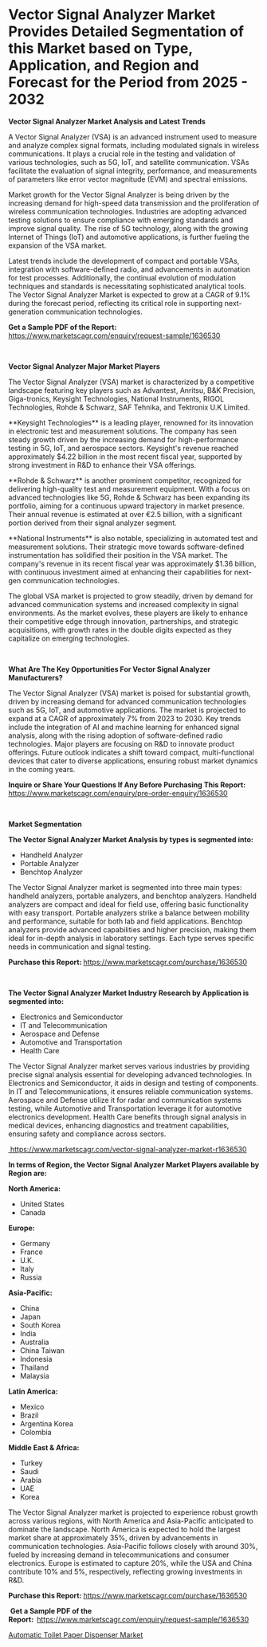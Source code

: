 <p><h1>Vector Signal Analyzer Market Provides Detailed Segmentation of this Market based on Type, Application, and Region and Forecast for the Period from 2025 - 2032</h1></p><p><strong>Vector Signal Analyzer Market Analysis and Latest Trends</strong></p>
<p><p>A Vector Signal Analyzer (VSA) is an advanced instrument used to measure and analyze complex signal formats, including modulated signals in wireless communications. It plays a crucial role in the testing and validation of various technologies, such as 5G, IoT, and satellite communication. VSAs facilitate the evaluation of signal integrity, performance, and measurements of parameters like error vector magnitude (EVM) and spectral emissions.</p><p>Market growth for the Vector Signal Analyzer is being driven by the increasing demand for high-speed data transmission and the proliferation of wireless communication technologies. Industries are adopting advanced testing solutions to ensure compliance with emerging standards and improve signal quality. The rise of 5G technology, along with the growing Internet of Things (IoT) and automotive applications, is further fueling the expansion of the VSA market.</p><p>Latest trends include the development of compact and portable VSAs, integration with software-defined radio, and advancements in automation for test processes. Additionally, the continual evolution of modulation techniques and standards is necessitating sophisticated analytical tools. The Vector Signal Analyzer Market is expected to grow at a CAGR of 9.1% during the forecast period, reflecting its critical role in supporting next-generation communication technologies.</p></p>
<p><strong>Get a Sample PDF of the Report:&nbsp;</strong> <a href="https://www.marketscagr.com/enquiry/request-sample/1636530?utm_campaign=2138&utm_medium=2&utm_source=Github&utm_content=ia&utm_term=16022025&utm_id=vector-signal-analyzer">https://www.marketscagr.com/enquiry/request-sample/1636530</a></p>
<p>&nbsp;</p>
<p><strong>Vector Signal Analyzer Major Market Players</strong></p>
<p><p>The Vector Signal Analyzer (VSA) market is characterized by a competitive landscape featuring key players such as Advantest, Anritsu, B&K Precision, Giga-tronics, Keysight Technologies, National Instruments, RIGOL Technologies, Rohde & Schwarz, SAF Tehnika, and Tektronix U.K Limited. </p><p>**Keysight Technologies** is a leading player, renowned for its innovation in electronic test and measurement solutions. The company has seen steady growth driven by the increasing demand for high-performance testing in 5G, IoT, and aerospace sectors. Keysight's revenue reached approximately $4.22 billion in the most recent fiscal year, supported by strong investment in R&D to enhance their VSA offerings.</p><p>**Rohde & Schwarz** is another prominent competitor, recognized for delivering high-quality test and measurement equipment. With a focus on advanced technologies like 5G, Rohde & Schwarz has been expanding its portfolio, aiming for a continuous upward trajectory in market presence. Their annual revenue is estimated at over €2.5 billion, with a significant portion derived from their signal analyzer segment.</p><p>**National Instruments** is also notable, specializing in automated test and measurement solutions. Their strategic move towards software-defined instrumentation has solidified their position in the VSA market. The company's revenue in its recent fiscal year was approximately $1.36 billion, with continuous investment aimed at enhancing their capabilities for next-gen communication technologies.</p><p>The global VSA market is projected to grow steadily, driven by demand for advanced communication systems and increased complexity in signal environments. As the market evolves, these players are likely to enhance their competitive edge through innovation, partnerships, and strategic acquisitions, with growth rates in the double digits expected as they capitalize on emerging technologies.</p></p>
<p>&nbsp;</p>
<p><strong>What Are The Key Opportunities For Vector Signal Analyzer Manufacturers?</strong></p>
<p><p>The Vector Signal Analyzer (VSA) market is poised for substantial growth, driven by increasing demand for advanced communication technologies such as 5G, IoT, and automotive applications. The market is projected to expand at a CAGR of approximately 7% from 2023 to 2030. Key trends include the integration of AI and machine learning for enhanced signal analysis, along with the rising adoption of software-defined radio technologies. Major players are focusing on R&D to innovate product offerings. Future outlook indicates a shift toward compact, multi-functional devices that cater to diverse applications, ensuring robust market dynamics in the coming years.</p></p>
<p><strong>Inquire or Share Your Questions If Any Before Purchasing This Report:</strong> <a href="https://www.marketscagr.com/enquiry/pre-order-enquiry/1636530?utm_campaign=2138&utm_medium=2&utm_source=Github&utm_content=ia&utm_term=16022025&utm_id=vector-signal-analyzer">https://www.marketscagr.com/enquiry/pre-order-enquiry/1636530</a></p>
<p>&nbsp;</p>
<p><strong>Market Segmentation</strong></p>
<p><strong>The Vector Signal Analyzer Market Analysis by types is segmented into:</strong></p>
<p><ul><li>Handheld Analyzer</li><li>Portable Analyzer</li><li>Benchtop Analyzer</li></ul></p>
<p><p>The Vector Signal Analyzer market is segmented into three main types: handheld analyzers, portable analyzers, and benchtop analyzers. Handheld analyzers are compact and ideal for field use, offering basic functionality with easy transport. Portable analyzers strike a balance between mobility and performance, suitable for both lab and field applications. Benchtop analyzers provide advanced capabilities and higher precision, making them ideal for in-depth analysis in laboratory settings. Each type serves specific needs in communication and signal testing.</p></p>
<p><strong>Purchase this Report:&nbsp;</strong><a href="https://www.marketscagr.com/purchase/1636530?utm_campaign=2138&utm_medium=2&utm_source=Github&utm_content=ia&utm_term=16022025&utm_id=vector-signal-analyzer">https://www.marketscagr.com/purchase/1636530</a></p>
<p>&nbsp;</p>
<p><strong>The Vector Signal Analyzer Market Industry Research by Application is segmented into:</strong></p>
<p><ul><li>Electronics and Semiconductor</li><li>IT and Telecommunication</li><li>Aerospace and Defense</li><li>Automotive and Transportation</li><li>Health Care</li></ul></p>
<p><p>The Vector Signal Analyzer market serves various industries by providing precise signal analysis essential for developing advanced technologies. In Electronics and Semiconductor, it aids in design and testing of components. In IT and Telecommunications, it ensures reliable communication systems. Aerospace and Defense utilize it for radar and communication systems testing, while Automotive and Transportation leverage it for automotive electronics development. Health Care benefits through signal analysis in medical devices, enhancing diagnostics and treatment capabilities, ensuring safety and compliance across sectors.</p></p>
<p><a href="https://www.marketscagr.com/vector-signal-analyzer-market-r1636530?utm_campaign=2138&utm_medium=2&utm_source=Github&utm_content=ia&utm_term=16022025&utm_id=vector-signal-analyzer">&nbsp;https://www.marketscagr.com/vector-signal-analyzer-market-r1636530</a></p>
<p><strong>In terms of Region, the Vector Signal Analyzer Market Players available by Region are:</strong></p>
<p>
    <p> <strong> North America: </strong>
        <ul>
            <li>United States</li>
            <li>Canada</li>
        </ul>
        </p> 
    <p> <strong> Europe: </strong>
        <ul>
            <li>Germany</li>
            <li>France</li>
            <li>U.K.</li>
            <li>Italy</li>
            <li>Russia</li>
        </ul>
        </p> 
    <p> <strong> Asia-Pacific: </strong>
        <ul>
            <li>China</li>
            <li>Japan</li>
            <li>South Korea</li>
            <li>India</li>
            <li>Australia</li>
            <li>China Taiwan</li>
            <li>Indonesia</li>
            <li>Thailand</li>
            <li>Malaysia</li>
        </ul>
        </p> 
    <p> <strong> Latin America: </strong>
        <ul>
            <li>Mexico</li>
            <li>Brazil</li>
            <li>Argentina Korea</li>
            <li>Colombia</li>
        </ul>
        </p> 
    <p> <strong> Middle East & Africa: </strong>
        <ul>
            <li>Turkey</li>
            <li>Saudi</li>
            <li>Arabia</li>
            <li>UAE</li>
            <li>Korea</li>
        </ul>
    </p>
    </p>
<p><p>The Vector Signal Analyzer market is projected to experience robust growth across various regions, with North America and Asia-Pacific anticipated to dominate the landscape. North America is expected to hold the largest market share at approximately 35%, driven by advancements in communication technologies. Asia-Pacific follows closely with around 30%, fueled by increasing demand in telecommunications and consumer electronics. Europe is estimated to capture 20%, while the USA and China contribute 10% and 5%, respectively, reflecting growing investments in R&D.</p></p>
<p><strong>Purchase this Report: </strong><a href="https://www.marketscagr.com/purchase/1636530?utm_campaign=2138&utm_medium=2&utm_source=Github&utm_content=ia&utm_term=16022025&utm_id=vector-signal-analyzer">https://www.marketscagr.com/purchase/1636530</a></p>
<p>&nbsp;<strong>Get a Sample PDF of the Report:&nbsp;&nbsp;</strong><a href="https://www.marketscagr.com/enquiry/request-sample/1636530?utm_campaign=2138&utm_medium=2&utm_source=Github&utm_content=ia&utm_term=16022025&utm_id=vector-signal-analyzer">https://www.marketscagr.com/enquiry/request-sample/1636530</a></p>
<p><strong></strong></p>
<p><p><a href="https://github.com/joannesouthgate/Market-Research-Report-List-5/blob/main/automatic-toilet-paper-dispenser-market.md?utm_campaign=2138&utm_medium=2&utm_source=Github&utm_content=ia&utm_term=16022025&utm_id=vector-signal-analyzer">Automatic Toilet Paper Dispenser Market</a></p></p>